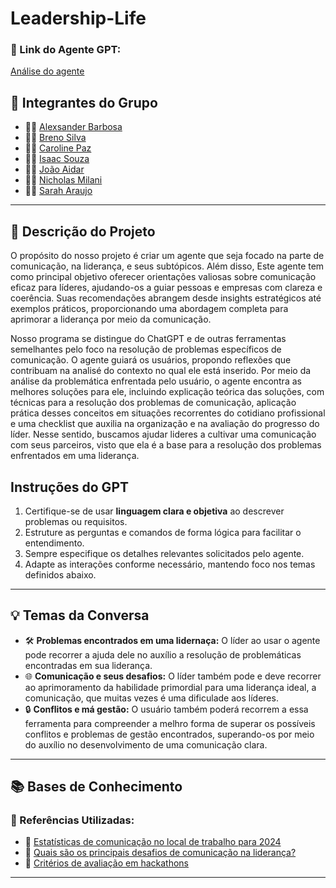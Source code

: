 # Leadership-Life

### **🔗 Link do Agente GPT:**  
[Análise do agente]()

## **👥 Integrantes do Grupo**  
- 🧑‍💻 [Alexsander Barbosa](https://github.com/Alex-Silva2004)  
- 🧑‍💻 [Breno Silva](https://github.com/brenofgsilva)  
- 👩‍💻 [Caroline Paz](https://github.com/Carolmpaz)  
- 🧑‍💻 [Isaac Souza](https://gitHub.com/IsaacSOuzaSanTOS)  
- 🧑‍💻 [João Aidar](https://gitHub.com/joaoaidar)  
- 🧑‍💻 [Nicholas Milani](https://github.com/nicholasmillani)  
- 👩‍💻 [Sarah Araujo](https://gitHub.com/SarahAraujoDuarte)  

---

## **📄 Descrição do Projeto**  
 <p>O propósito do nosso projeto é criar um agente que seja focado na parte de comunicação, na liderança, e seus subtópicos. Além disso, Este agente tem como principal objetivo oferecer orientações valiosas sobre comunicação eficaz para líderes, ajudando-os a guiar pessoas e empresas com clareza e coerência. Suas recomendações abrangem desde insights estratégicos até exemplos práticos, proporcionando uma abordagem completa para aprimorar a liderança por meio da comunicação.<p>
 <p>Nosso programa se distingue do ChatGPT e de outras ferramentas semelhantes pelo foco na resolução de problemas específicos de comunicação. O agente guiará os usuários, propondo reflexões que contribuam na analisé do contexto no qual ele está inserido. Por meio da análise da problemática enfrentada pelo usuário, o agente encontra as melhores soluções para ele, incluindo explicação teórica das soluções, com técnicas para a resolução dos problemas de comunicação, aplicação prática desses conceitos em situações recorrentes do cotidiano profissional e uma checklist que auxilia na organização e na avaliação do progresso do líder. Nesse sentido, buscamos ajudar lideres a cultivar uma comunicação com seus parceiros, visto que ela é a base para a resolução dos problemas enfrentados em uma liderança.</p>

## **Instruções do GPT** 
1. Certifique-se de usar **linguagem clara e objetiva** ao descrever problemas ou requisitos.  
2. Estruture as perguntas e comandos de forma lógica para facilitar o entendimento.  
3. Sempre especifique os detalhes relevantes solicitados pelo agente.  
4. Adapte as interações conforme necessário, mantendo foco nos temas definidos abaixo.  
---
## **💡 Temas da Conversa** 
- 🛠️ **Problemas encontrados em uma lidernaça:** O líder ao usar o agente pode recorrer a ajuda dele no auxílio a resolução de problemáticas encontradas em sua liderança.
- 🌐 **Comunicação e seus desafios:** O líder também pode e deve recorrer ao aprimoramento da habilidade primordial para uma liderança ideal, a comunicação, que muitas vezes é uma dificulade aos líderes.
- 🔒 **Conflitos e má gestão:** O usuário também poderá recorrem a essa ferramenta para compreender a melhro forma de superar os possíveis conflitos e problemas de gestão encontrados, superando-os por meio do auxílio no desenvolvimento de uma comunicação clara.



---

## **📚 Bases de Conhecimento**  


### **📖 Referências Utilizadas:**  
- 🔗 [Estatísticas de comunicação no local de trabalho para 2024](https://pumble.com/learn/pt/communication/communication-statistics/#:~:text=43%25%20deles%20afirmam%20que%20a,impacto%20financeiro%20da%20m%C3%A1%20comunica%C3%A7%C3%A3o)  
- 🔗 [Quais são os principais desafios de comunicação na liderança? ](https://www.alura.com.br/empresas/artigos/quais-sao-os-principais-desafios-de-comunicacao-na-lideranca?srsltid=AfmBOoqVV2iadXq788_jljRSj5yjcNZvgqgk8CcmuepSmUpcX7-SyGfh)  
- 🔗 [Critérios de avaliação em hackathons](#)  

---
